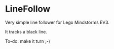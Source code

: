 LineFollow
==========

Very simple line follower for Lego Mindstorms EV3.

It tracks a black line.

To-do: make it turn ;-)
